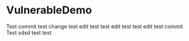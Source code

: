 # VulnerableDemo
Test commit
test change
test edit
test
test edit
test
test edit
test commit
Test sdsd
test test

